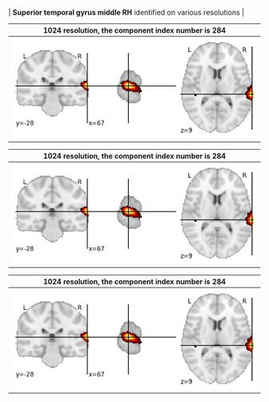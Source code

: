 


| **Superior temporal gyrus middle RH** identified on various resolutions |

| 1024 resolution, the component index number is 284|  
|:---:|  
| ![Component 1024](../1024/final/284.jpg "From component 1024: Superior temporal gyrus middle RH") |

| 1024 resolution, the component index number is 284|  
|:---:|  
| ![Component 1024](../1024/final/284.jpg "From component 1024: Superior temporal gyrus middle RH") |

| 1024 resolution, the component index number is 284|  
|:---:|  
| ![Component 1024](../1024/final/284.jpg "From component 1024: Superior temporal gyrus middle RH") |